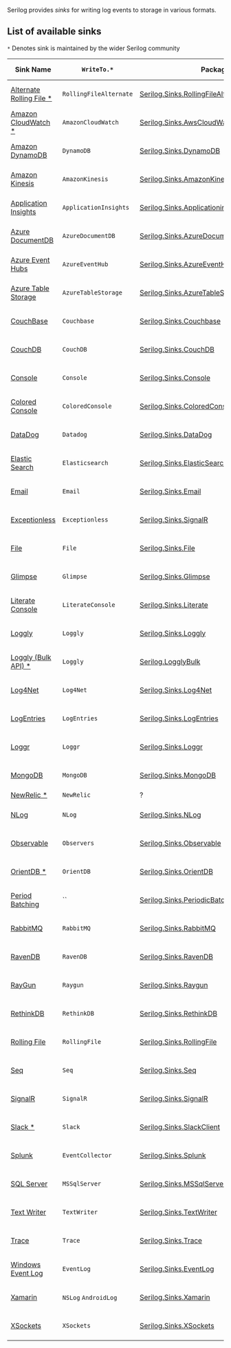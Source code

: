 Serilog provides _sinks_ for writing log events to storage in various formats.
 
## List of available sinks 

`*` Denotes sink is maintained by the wider Serilog community

| Sink Name  | `WriteTo.*` | Package | NuGet  | DotNet Core | 
| ------------- | ------------- | ------------- | ------------- | ------------- | 
[Alternate Rolling File *](https://github.com/bedegaming/sinks-rollingfile) | `RollingFileAlternate` | [Serilog.Sinks.RollingFileAlternate.MultiPlatform](https://nuget.org/packages/Serilog.Sinks.RollingFileAlternate.MultiPlatform) | ![NuGet Version](http://img.shields.io/nuget/v/Serilog.Sinks.RollingFileAlternate.MultiPlatform.svg?style=flat)  |  |
[Amazon CloudWatch *](https://github.com/Cimpress-MCP/serilog-sinks-awscloudwatch) | `AmazonCloudWatch` | [Serilog.Sinks.AwsCloudWatch](https://www.nuget.org/packages/Serilog.Sinks.AwsCloudWatch) | ![NuGet Version](http://img.shields.io/nuget/v/Serilog.Sinks.AwsCloudWatch.svg?style=flat)  |  |
[Amazon DynamoDB](https://github.com/serilog/serilog-sinks-dynamodb) | `DynamoDB` | [Serilog.Sinks.DynamoDB](https://nuget.org/packages/serilog.sinks.dynamodb) | ![NuGet Version](http://img.shields.io/nuget/v/serilog.sinks.dynamodb.svg?style=flat)  |  | 
[Amazon Kinesis](https://github.com/serilog/serilog-sinks-amazonkinesis) | `AmazonKinesis` | [Serilog.Sinks.AmazonKinesis](https://nuget.org/packages/serilog.sinks.amazonkinesis) | ![NuGet Version](http://img.shields.io/nuget/v/serilog.sinks.amazonkinesis.svg?style=flat)  |  | 
[Application Insights](https://github.com/serilog/serilog-sinks-applicationinsights) | `ApplicationInsights` | [Serilog.Sinks.ApplicationinSights](https://nuget.org/packages/serilog.sinks.applicationinsights) | ![NuGet Version](http://img.shields.io/nuget/v/serilog.sinks.applicationinsights.svg?style=flat)  |  |
[Azure DocumentDB](https://github.com/serilog/serilog-sinks-azuredocumentdb) | `AzureDocumentDB` | [Serilog.Sinks.AzureDocumentDB](https://nuget.org/packages/serilog.sinks.azuredocumentdb) | ![NuGet Version](http://img.shields.io/nuget/v/serilog.sinks.azuredocumentdb.svg?style=flat)  |  |
[Azure Event Hubs](https://github.com/serilog/serilog-sinks-azureeventhub) | `AzureEventHub` | [Serilog.Sinks.AzureEventHub](https://nuget.org/packages/serilog.sinks.azureeventhub) | ![NuGet Version](http://img.shields.io/nuget/v/serilog.sinks.azureeventhub.svg?style=flat)  |  |
[Azure Table Storage](https://github.com/serilog/serilog-sinks-azuretablestorage) | `AzureTableStorage` | [Serilog.Sinks.AzureTableStorage](https://nuget.org/packages/serilog.sinks.azuretablestorage) | ![NuGet Version](http://img.shields.io/nuget/v/serilog.sinks.azuretablestorage.svg?style=flat)  |  |
[CouchBase](https://github.com/serilog/serilog-sinks-couchbase) | `Couchbase` | [Serilog.Sinks.Couchbase](https://nuget.org/packages/serilog.sinks.couchbase) | ![NuGet Version](http://img.shields.io/nuget/v/serilog.sinks.couchbase.svg?style=flat)  |  |
[CouchDB](https://github.com/serilog/serilog-sinks-couchdb) | `CouchDB` | [Serilog.Sinks.CouchDB](https://nuget.org/packages/serilog.sinks.couchdb) | ![NuGet Version](http://img.shields.io/nuget/v/serilog.sinks.couchdb.svg?style=flat)  |  |  
[Console](https://github.com/serilog/serilog-sinks-console) | `Console` | [Serilog.Sinks.Console](https://nuget.org/packages/serilog.sinks.console) |![NuGet Version](http://img.shields.io/nuget/v/serilog.sinks.console.svg?style=flat) | ✓ |
[Colored Console](https://github.com/serilog/serilog-sinks-coloredconsole) | `ColoredConsole` | [Serilog.Sinks.ColoredConsole](https://nuget.org/packages/serilog.sinks.observable) | ![NuGet Version](http://img.shields.io/nuget/v/serilog.sinks.coloredconsole.svg?style=flat)  | ✓ |
[DataDog](https://github.com/serilog/serilog-sinks-datadog) | `Datadog` | [Serilog.Sinks.DataDog](https://nuget.org/packages/serilog.sinks.datadog) | ![NuGet Version](http://img.shields.io/nuget/v/serilog.sinks.datadog.svg?style=flat)  |  | 
[Elastic Search](https://github.com/serilog/serilog-sinks-elasticsearch) | `Elasticsearch` | [Serilog.Sinks.ElasticSearch](https://nuget.org/packages/serilog.sinks.elasticsearch) | ![NuGet Version](http://img.shields.io/nuget/v/serilog.sinks.elasticsearch.svg?style=flat)  |  |
[Email](https://github.com/serilog/serilog-sinks-email) | `Email` | [Serilog.Sinks.Email](https://nuget.org/packages/serilog.sinks.Email) | ![NuGet Version](http://img.shields.io/nuget/v/serilog.sinks.Email.svg?style=flat)  |  |
[Exceptionless](https://github.com/serilog/serilog-sinks-exceptionless) | `Exceptionless` | [Serilog.Sinks.SignalR](https://nuget.org/packages/serilog.sinks.exceptionless) | ![NuGet Version](http://img.shields.io/nuget/v/serilog.sinks.exceptionless.svg?style=flat)  |  | 
[File](https://github.com/serilog/serilog-sinks-file) | `File` | [Serilog.Sinks.File](https://nuget.org/packages/serilog.sinks.file) |![NuGet Version](http://img.shields.io/nuget/v/serilog.sinks.file.svg?style=flat) | ✓ |
[Glimpse](https://github.com/serilog/serilog-sinks-glimpse) | `Glimpse` | [Serilog.Sinks.Glimpse](https://nuget.org/packages/serilog.sinks.glimpse) | ![NuGet Version](http://img.shields.io/nuget/v/serilog.sinks.glimpse.svg?style=flat)  |  |
[Literate Console](https://github.com/serilog/serilog-sinks-literate) | `LiterateConsole` | [Serilog.Sinks.Literate](https://nuget.org/packages/serilog.sinks.literate) | ![NuGet Version](http://img.shields.io/nuget/v/serilog.sinks.literate.svg?style=flat)  | ✓ | 
[Loggly](https://github.com/serilog/serilog-sinks-loggly) | `Loggly` | [Serilog.Sinks.Loggly](https://nuget.org/packages/serilog.sinks.loggly) | ![NuGet Version](http://img.shields.io/nuget/v/serilog.sinks.loggly.svg?style=flat)  |  | 
[Loggly (Bulk API) *](https://github.com/jamesbascle/serilog.LogglyBulkSink) | `Loggly` | [Serilog.LogglyBulk](https://www.nuget.org/packages/Serilog.LogglyBulk) | ![NuGet Version](http://img.shields.io/nuget/v/Serilog.LogglyBulk.svg?style=flat)  |  |
[Log4Net](https://github.com/serilog/serilog-sinks-log4net) | `Log4Net` | [Serilog.Sinks.Log4Net](https://nuget.org/packages/serilog.sinks.log4net) | ![NuGet Version](http://img.shields.io/nuget/v/serilog.sinks.log4net.svg?style=flat)  |  |
[LogEntries](https://github.com/serilog/serilog-sinks-logentries) | `LogEntries` | [Serilog.Sinks.LogEntries](https://nuget.org/packages/serilog.sinks.logentries) | ![NuGet Version](http://img.shields.io/nuget/v/serilog.sinks.logentries.svg?style=flat)  |  |
[Loggr](https://github.com/serilog/serilog-sinks-loggr) | `Loggr` | [Serilog.Sinks.Loggr](https://nuget.org/packages/serilog.sinks.loggr) | ![NuGet Version](http://img.shields.io/nuget/v/serilog.sinks.loggr.svg?style=flat)  |  |
[MongoDB](https://github.com/serilog/serilog-sinks-mongodb) | `MongoDB` | [Serilog.Sinks.MongoDB](https://nuget.org/packages/serilog.sinks.mongodb) | ![NuGet Version](http://img.shields.io/nuget/v/serilog.sinks.mongodb.svg?style=flat)  |  |
[NewRelic *](https://github.com/Applicita/serilog-sinks-newrelic) | `NewRelic` | ?| ?  |  |
[NLog](https://github.com/serilog/serilog-sinks-nlog) | `NLog` | [Serilog.Sinks.NLog](https://nuget.org/packages/serilog.sinks.nlog) | ![NuGet Version](http://img.shields.io/nuget/v/serilog.sinks.nlog.svg?style=flat)  |  |
[Observable](https://github.com/serilog/serilog-sinks-observable)| `Observers` | [Serilog.Sinks.Observable](https://nuget.org/packages/serilog.sinks.observable) | ![NuGet Version](http://img.shields.io/nuget/v/serilog.sinks.observable.svg?style=flat)  | |
[OrientDB *](https://github.com/dev-informatics/Serilog.Sinks.OrientDB) | `OrientDB` | [Serilog.Sinks.OrientDB](https://www.nuget.org/packages/Serilog.Sinks.OrientDB/) | ![NuGet Version](http://img.shields.io/nuget/v/Serilog.Sinks.OrientDB.svg?style=flat)  |  |
[Period Batching](https://github.com/serilog/serilog-sinks-periodicbatching) | `` | [Serilog.Sinks.PeriodicBatching](https://nuget.org/packages/serilog.sinks.periodicbatching) | ![NuGet Version](http://img.shields.io/nuget/v/serilog.sinks.periodicbatching.svg?style=flat)  | |
[RabbitMQ](https://github.com/sonicjolt/serilog-sinks-rabbitmq) | `RabbitMQ` | [Serilog.Sinks.RabbitMQ](https://www.nuget.org/packages/Serilog.Sinks.RabbitMQ/) | ![NuGet Version](http://img.shields.io/nuget/v/Serilog.Sinks.RabbitMQ.svg?style=flat)  |  |
[RavenDB](https://github.com/serilog/serilog-sinks-ravendb) | `RavenDB` | [Serilog.Sinks.RavenDB](https://nuget.org/packages/serilog.sinks.ravendb) | ![NuGet Version](http://img.shields.io/nuget/v/serilog.sinks.ravendb.svg?style=flat)  |  |
[RayGun](https://github.com/serilog/serilog-sinks-raygun) | `Raygun` | [Serilog.Sinks.Raygun](https://nuget.org/packages/serilog.sinks.raygun) | ![NuGet Version](http://img.shields.io/nuget/v/serilog.sinks.raygun.svg?style=flat)  |  |
[RethinkDB](https://github.com/serilog/serilog-sinks-rethinkdb) | `RethinkDB` | [Serilog.Sinks.RethinkDB](https://nuget.org/packages/serilog.sinks.rethinkdb) | ![NuGet Version](http://img.shields.io/nuget/v/serilog.sinks.rethinkdb.svg?style=flat)  |  | 
[Rolling File](https://github.com/serilog/serilog-sinks-rollingfile) | `RollingFile` | [Serilog.Sinks.RollingFile](https://nuget.org/packages/serilog.sinks.rollingfile) | ![NuGet Version](http://img.shields.io/nuget/v/serilog.sinks.rollingfile.svg?style=flat)  | ✓ |
[Seq](https://github.com/serilog/serilog-sinks-seq) | `Seq` | [Serilog.Sinks.Seq](https://nuget.org/packages/serilog.sinks.seq) | ![NuGet Version](http://img.shields.io/nuget/v/serilog.sinks.seq.svg?style=flat)  | ✓ |
[SignalR](https://github.com/serilog/serilog-sinks-signalr) | `SignalR` | [Serilog.Sinks.SignalR](https://nuget.org/packages/serilog.sinks.signalr) | ![NuGet Version](http://img.shields.io/nuget/v/serilog.sinks.signalr.svg?style=flat)  |  | 
[Slack *](https://github.com/marcio-azevedo/serilog-sinks-slack/) | `Slack` | [Serilog.Sinks.SlackClient](https://www.nuget.org/packages/Serilog.Sinks.SlackClient) | ![NuGet Version](http://img.shields.io/nuget/v/Serilog.Sinks.SlackClient.svg?style=flat)  |  |
[Splunk](https://github.com/serilog/serilog-sinks-splunk) | `EventCollector` | [Serilog.Sinks.Splunk](https://nuget.org/packages/serilog.sinks.splunk) | ![NuGet Version](http://img.shields.io/nuget/v/serilog.sinks.splunk.svg?style=flat)  | ✓ |
[SQL Server](https://github.com/serilog/serilog-sinks-mssqlserver) | `MSSqlServer` | [Serilog.Sinks.MSSqlServer](https://nuget.org/packages/serilog.sinks.mssqlserver) | ![NuGet Version](http://img.shields.io/nuget/v/serilog.sinks.mssqlserver.svg?style=flat)  |  |
[Text Writer](https://github.com/serilog/serilog-sinks-textwriter) | `TextWriter` | [Serilog.Sinks.TextWriter](https://nuget.org/packages/serilog-sinks.textwriter) | ![NuGet Version](http://img.shields.io/nuget/v/serilog.sinks.textwriter.svg?style=flat)  | ✓ |
[Trace](https://github.com/serilog/serilog-sinks-trace) | `Trace` | [Serilog.Sinks.Trace](https://nuget.org/packages/serilog.sinks.trace) | ![NuGet Version](http://img.shields.io/nuget/v/serilog.sinks.trace.svg?style=flat)  | ✓ |
[Windows Event Log](https://github.com/serilog/serilog-sinks-eventlog) | `EventLog` | [Serilog.Sinks.EventLog](https://nuget.org/packages/serilog.sinks.eventlog) | ![NuGet Version](http://img.shields.io/nuget/v/serilog.sinks.eventlog.svg?style=flat)  |  |
[Xamarin](https://github.com/serilog/serilog-sinks-Xamarin) | `NSLog` `AndroidLog`| [Serilog.Sinks.Xamarin](https://nuget.org/packages/serilog.sinks.Xamarin) | ![NuGet Version](http://img.shields.io/nuget/v/serilog.sinks.Xamarin.svg?style=flat)  |  |
[XSockets](https://github.com/serilog/serilog-sinks-xsockets) | `XSockets` | [Serilog.Sinks.XSockets](https://nuget.org/packages/serilog.sinks.xsockets) | ![NuGet Version](http://img.shields.io/nuget/v/serilog.sinks.xsockets.svg?style=flat)  |  |

